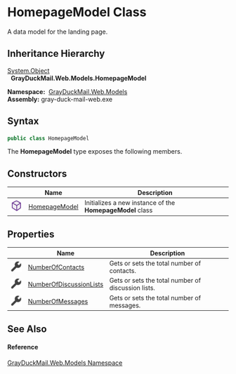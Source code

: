 HomepageModel Class
===================
A data model for the landing page.


Inheritance Hierarchy
---------------------
[System.Object][1]  
  **GrayDuckMail.Web.Models.HomepageModel**  

  **Namespace:**  [GrayDuckMail.Web.Models][2]  
  **Assembly:** gray-duck-mail-web.exe

Syntax
------

```csharp
public class HomepageModel
```

The **HomepageModel** type exposes the following members.


Constructors
------------

|                  | Name               | Description                                               |
| ---------------- | ------------------ | --------------------------------------------------------- |
| ![Public method] | [HomepageModel][3] | Initializes a new instance of the **HomepageModel** class |


Properties
----------

|                    | Name                         | Description                                        |
| ------------------ | ---------------------------- | -------------------------------------------------- |
| ![Public property] | [NumberOfContacts][4]        | Gets or sets the total number of contacts.         |
| ![Public property] | [NumberOfDiscussionLists][5] | Gets or sets the total number of discussion lists. |
| ![Public property] | [NumberOfMessages][6]        | Gets or sets the total number of messages.         |


See Also
--------

#### Reference
[GrayDuckMail.Web.Models Namespace][2]  

[1]: https://docs.microsoft.com/dotnet/api/system.object
[2]: ../README.md
[3]: _ctor.md
[4]: NumberOfContacts.md
[5]: NumberOfDiscussionLists.md
[6]: NumberOfMessages.md
[Public method]: ../../icons/pubmethod.svg "Public method"
[Public property]: ../../icons/pubproperty.svg "Public property"